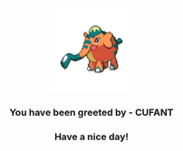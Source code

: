 <p align="center">
            <img src="https://raw.githubusercontent.com/PokeAPI/sprites/master/sprites/pokemon/878.png" width="150" height="150">
          </p>
          <h3 align="center">You have been greeted by - <b>CUFANT</b></h3>
          <h3 align="center">Have a nice day!</h3>
